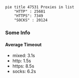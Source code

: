 
```mermaid
pie title 47531 Proxies in list
    "HTTP" : 25681
    "HTTPS": 7349
    "SOCKS" : 20124
```

### Some Info
#### Average Timeout

- mixed: 3.1s
- http: 1.5s
- https: 8.5s
- socks: 6.2s